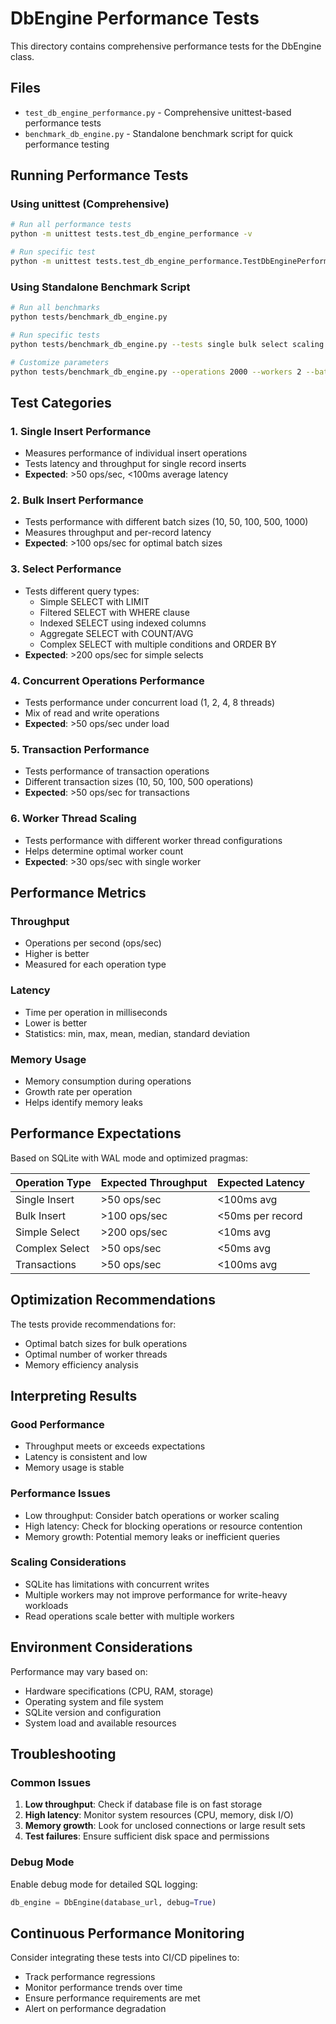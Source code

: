 # DbEngine Performance Tests

This directory contains comprehensive performance tests for the DbEngine class.

## Files

- `test_db_engine_performance.py` - Comprehensive unittest-based performance tests
- `benchmark_db_engine.py` - Standalone benchmark script for quick performance testing

## Running Performance Tests

### Using unittest (Comprehensive)

```bash
# Run all performance tests
python -m unittest tests.test_db_engine_performance -v

# Run specific test
python -m unittest tests.test_db_engine_performance.TestDbEnginePerformance.test_single_insert_performance -v
```

### Using Standalone Benchmark Script

```bash
# Run all benchmarks
python tests/benchmark_db_engine.py

# Run specific tests
python tests/benchmark_db_engine.py --tests single bulk select scaling

# Customize parameters
python tests/benchmark_db_engine.py --operations 2000 --workers 2 --batch-sizes 100 500 1000
```

## Test Categories

### 1. Single Insert Performance
- Measures performance of individual insert operations
- Tests latency and throughput for single record inserts
- **Expected**: >50 ops/sec, <100ms average latency

### 2. Bulk Insert Performance
- Tests performance with different batch sizes (10, 50, 100, 500, 1000)
- Measures throughput and per-record latency
- **Expected**: >100 ops/sec for optimal batch sizes

### 3. Select Performance
- Tests different query types:
  - Simple SELECT with LIMIT
  - Filtered SELECT with WHERE clause
  - Indexed SELECT using indexed columns
  - Aggregate SELECT with COUNT/AVG
  - Complex SELECT with multiple conditions and ORDER BY
- **Expected**: >200 ops/sec for simple selects

### 4. Concurrent Operations Performance
- Tests performance under concurrent load (1, 2, 4, 8 threads)
- Mix of read and write operations
- **Expected**: >50 ops/sec under load

### 5. Transaction Performance
- Tests performance of transaction operations
- Different transaction sizes (10, 50, 100, 500 operations)
- **Expected**: >50 ops/sec for transactions

### 6. Worker Thread Scaling
- Tests performance with different worker thread configurations
- Helps determine optimal worker count
- **Expected**: >30 ops/sec with single worker

## Performance Metrics

### Throughput
- Operations per second (ops/sec)
- Higher is better
- Measured for each operation type

### Latency
- Time per operation in milliseconds
- Lower is better
- Statistics: min, max, mean, median, standard deviation

### Memory Usage
- Memory consumption during operations
- Growth rate per operation
- Helps identify memory leaks

## Performance Expectations

Based on SQLite with WAL mode and optimized pragmas:

| Operation Type | Expected Throughput | Expected Latency |
|----------------|-------------------|------------------|
| Single Insert  | >50 ops/sec       | <100ms avg       |
| Bulk Insert    | >100 ops/sec      | <50ms per record |
| Simple Select  | >200 ops/sec      | <10ms avg        |
| Complex Select | >50 ops/sec       | <50ms avg        |
| Transactions   | >50 ops/sec       | <100ms avg       |

## Optimization Recommendations

The tests provide recommendations for:
- Optimal batch sizes for bulk operations
- Optimal number of worker threads
- Memory efficiency analysis

## Interpreting Results

### Good Performance
- Throughput meets or exceeds expectations
- Latency is consistent and low
- Memory usage is stable

### Performance Issues
- Low throughput: Consider batch operations or worker scaling
- High latency: Check for blocking operations or resource contention
- Memory growth: Potential memory leaks or inefficient queries

### Scaling Considerations
- SQLite has limitations with concurrent writes
- Multiple workers may not improve performance for write-heavy workloads
- Read operations scale better with multiple workers

## Environment Considerations

Performance may vary based on:
- Hardware specifications (CPU, RAM, storage)
- Operating system and file system
- SQLite version and configuration
- System load and available resources

## Troubleshooting

### Common Issues
1. **Low throughput**: Check if database file is on fast storage
2. **High latency**: Monitor system resources (CPU, memory, disk I/O)
3. **Memory growth**: Look for unclosed connections or large result sets
4. **Test failures**: Ensure sufficient disk space and permissions

### Debug Mode
Enable debug mode for detailed SQL logging:
```python
db_engine = DbEngine(database_url, debug=True)
```

## Continuous Performance Monitoring

Consider integrating these tests into CI/CD pipelines to:
- Track performance regressions
- Monitor performance trends over time
- Ensure performance requirements are met
- Alert on performance degradation 
